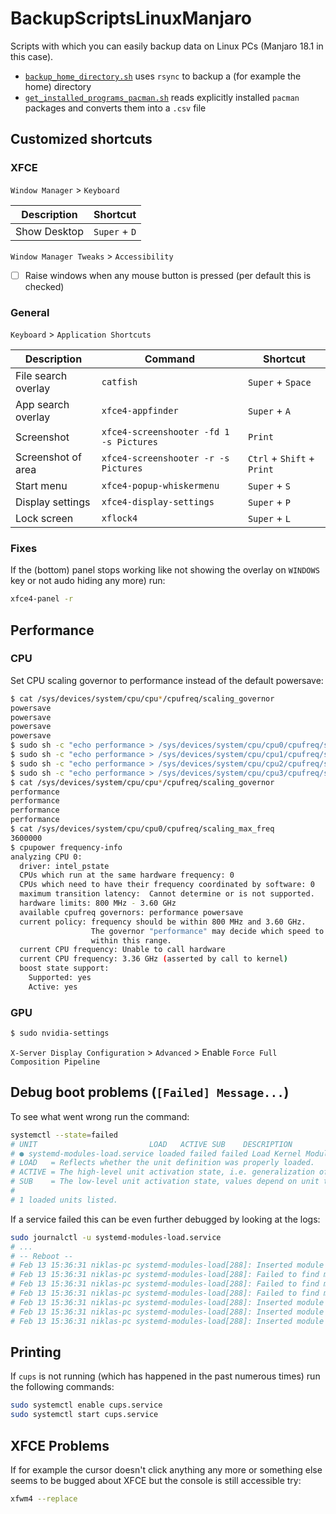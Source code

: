 # BackupScriptsLinuxManjaro

Scripts with which you can easily backup data on Linux PCs (Manjaro 18.1 in this case).

- [`backup_home_directory.sh`](backup_home_directory.sh) uses `rsync` to backup a (for example the home) directory
- [`get_installed_programs_pacman.sh`](get_installed_programs_pacman.sh) reads explicitly installed `pacman` packages and converts them into a `.csv` file

## Customized shortcuts

### XFCE

`Window Manager` > `Keyboard`

| Description  | Shortcut      |
| ------------ | ------------- |
| Show Desktop | `Super` + `D` |

`Window Manager Tweaks` > `Accessibility`

- [ ] Raise windows when any mouse button is pressed (per default this is checked)

### General

`Keyboard` > `Application Shortcuts`

| Description  | Command | Shortcut          |
| ------------ | ------- | ----------------- |
| File search overlay | `catfish` | `Super` + `Space` |
| App search overlay | `xfce4-appfinder` | `Super` + `A` |
| Screenshot | `xfce4-screenshooter -fd 1 -s Pictures` | `Print` |
| Screenshot of area | `xfce4-screenshooter -r -s Pictures` | `Ctrl` + `Shift` + `Print` |
| Start menu | `xfce4-popup-whiskermenu` | `Super` + `S` |
| Display settings | `xfce4-display-settings` | `Super` + `P` |
| Lock screen | `xflock4` | `Super` + `L` |

### Fixes

If the (bottom) panel stops working like not showing the overlay on `WINDOWS` key or not audo hiding any more) run:

```sh
xfce4-panel -r
```

## Performance

### CPU

Set CPU scaling governor to performance instead of the default powersave:

```sh
$ cat /sys/devices/system/cpu/cpu*/cpufreq/scaling_governor
powersave
powersave
powersave
powersave
$ sudo sh -c "echo performance > /sys/devices/system/cpu/cpu0/cpufreq/scaling_governor"
$ sudo sh -c "echo performance > /sys/devices/system/cpu/cpu1/cpufreq/scaling_governor"
$ sudo sh -c "echo performance > /sys/devices/system/cpu/cpu2/cpufreq/scaling_governor"
$ sudo sh -c "echo performance > /sys/devices/system/cpu/cpu3/cpufreq/scaling_governor"
$ cat /sys/devices/system/cpu/cpu*/cpufreq/scaling_governor
performance
performance
performance
performance
$ cat /sys/devices/system/cpu/cpu0/cpufreq/scaling_max_freq 
3600000
$ cpupower frequency-info
analyzing CPU 0:
  driver: intel_pstate
  CPUs which run at the same hardware frequency: 0
  CPUs which need to have their frequency coordinated by software: 0
  maximum transition latency:  Cannot determine or is not supported.
  hardware limits: 800 MHz - 3.60 GHz
  available cpufreq governors: performance powersave
  current policy: frequency should be within 800 MHz and 3.60 GHz.
                  The governor "performance" may decide which speed to use
                  within this range.
  current CPU frequency: Unable to call hardware
  current CPU frequency: 3.36 GHz (asserted by call to kernel)
  boost state support:
    Supported: yes
    Active: yes
```

### GPU

```sh
$ sudo nvidia-settings
```

`X-Server Display Configuration` > `Advanced` > Enable `Force Full Composition Pipeline`



## Debug boot problems (`[Failed] Message...`)

To see what went wrong run the command:

```sh
systemctl --state=failed
# UNIT                         LOAD   ACTIVE SUB    DESCRIPTION
# ● systemd-modules-load.service loaded failed failed Load Kernel Modules
# LOAD   = Reflects whether the unit definition was properly loaded.
# ACTIVE = The high-level unit activation state, i.e. generalization of SUB.
# SUB    = The low-level unit activation state, values depend on unit type.
#
# 1 loaded units listed.
```

If a service failed this can be even further debugged by looking at the logs:

```sh
sudo journalctl -u systemd-modules-load.service
# ...
# -- Reboot --
# Feb 13 15:36:31 niklas-pc systemd-modules-load[288]: Inserted module 'crypto_user'
# Feb 13 15:36:31 niklas-pc systemd-modules-load[288]: Failed to find module 'vboxdrv'
# Feb 13 15:36:31 niklas-pc systemd-modules-load[288]: Failed to find module # 'vboxnetadp'
# Feb 13 15:36:31 niklas-pc systemd-modules-load[288]: Failed to find module 'vboxnetflt'
# Feb 13 15:36:31 niklas-pc systemd-modules-load[288]: Inserted module 'nvidia'
# Feb 13 15:36:31 niklas-pc systemd-modules-load[288]: Inserted module 'nvidia_drm'
# Feb 13 15:36:31 niklas-pc systemd-modules-load[288]: Inserted module 'uinput'
```

## Printing

If `cups` is not running (which has happened in the past numerous times) run the following commands:

```sh
sudo systemctl enable cups.service
sudo systemctl start cups.service
```

## XFCE Problems

If for example the cursor doesn't click anything any more or something else seems to be bugged about XFCE but the console is still accessible try:

```sh
xfwm4 --replace
```
